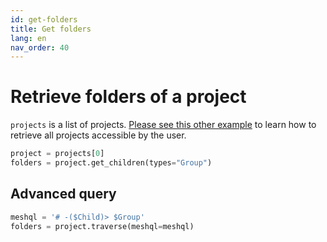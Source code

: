 ```yaml
---
id: get-folders
title: Get folders
lang: en
nav_order: 40
---
```


# Retrieve folders of a project

`projects` is a list of projects. [Please see this other example](./get-projects.md) to learn how to retrieve all projects accessible by the user.

```python
project = projects[0]
folders = project.get_children(types="Group")
```

## Advanced query

```python
meshql = '# -($Child)> $Group'
folders = project.traverse(meshql=meshql)
```